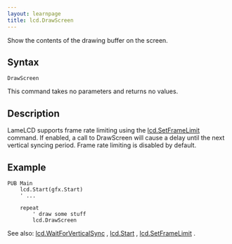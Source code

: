 ```yaml
---
layout: learnpage
title: lcd.DrawScreen
--- 
```


Show the contents of the drawing buffer on the screen.

## Syntax

    DrawScreen

This command takes no parameters and returns no values.

## Description

LameLCD supports frame rate limiting using the
[lcd.SetFrameLimit](lcd.SetFrameLimit.html) command. If enabled, a call
to DrawScreen will cause a delay until the next vertical syncing
period. Frame rate limiting is disabled by default.

## Example

    PUB Main
        lcd.Start(gfx.Start)
        ' ...
     
        repeat
            ' draw some stuff
            lcd.DrawScreen

See also: [lcd.WaitForVerticalSync](lcd.WaitForVerticalSync.html) ,
[lcd.Start](lcd.Start.html) ,
[lcd.SetFrameLimit](lcd.SetFrameLimit.html) .


